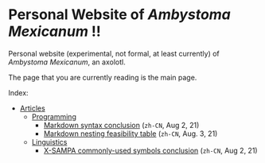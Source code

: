 # Personal Website of *Ambystoma Mexicanum* !!

Personal website (experimental, not formal, at least currently) of *Ambystoma Mexicanum*, an axolotl.

The page that you are currently reading is the main page.

Index:

- [Articles](articles/)
	- [Programming](articles/prog/)
		- [Markdown syntax conclusion](articles/prog/markdown.md) (`zh-CN`, Aug 2, 21)
		- [Markdown nesting feasibility table](articles/prog/markdown-nesting-table.md) (`zh-CN`, Aug. 3, 21)
	- [Linguistics](articles/ling/)
		- [X-SAMPA commonly-used symbols conclusion](articles/ling/xsampa.md) (`zh-CN`, Aug 2, 21)
